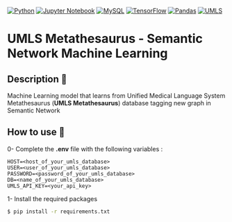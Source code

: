 [![Python](https://img.shields.io/badge/python%203.8.10-3670A0?style=for-the-badge&logo=python&logoColor=ffdd54)](https://www.python.org/downloads/release/python-3810/)
[![Jupyter Notebook](https://img.shields.io/badge/jupyter-%23FA0F00.svg?style=for-the-badge&logo=jupyter&logoColor=white)](https://jupyter.org/)
[![MySQL](https://img.shields.io/badge/mysql-%2300f.svg?style=for-the-badge&logo=mysql&logoColor=white)](https://www.mysql.com/en/)
[![TensorFlow](https://img.shields.io/badge/TensorFlow-%23FF6F00.svg?style=for-the-badge&logo=TensorFlow&logoColor=white)](https://www.tensorflow.org/?hl=en)
[![Pandas](https://img.shields.io/badge/pandas-%23150458.svg?style=for-the-badge&logo=pandas&logoColor=white)](https://pandas.pydata.org/)
[![UMLS](https://img.shields.io/badge/umls-e0e0e0?style=for-the-badge)](https://www.nlm.nih.gov/research/umls/index.html)

# UMLS Metathesaurus - Semantic Network Machine Learning

## Description :book:

Machine Learning model that learns from Unified Medical Language System Metathesaurus (**UMLS Metathesaurus**) database tagging new graph in Semantic Network

## How to use :rocket:

0- Complete the **.env** file with the following variables :

```
HOST=<host_of_your_umls_database>
USER=<user_of_your_umls_database>
PASSWORD=<password_of_your_umls_database>
DB=<name_of_your_umls_database>
UMLS_API_KEY=<your_api_key>
```

1- Install the required packages

```bash
$ pip install -r requirements.txt
```
